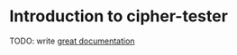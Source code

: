 # Introduction to cipher-tester

TODO: write [great documentation](http://jacobian.org/writing/what-to-write/)
